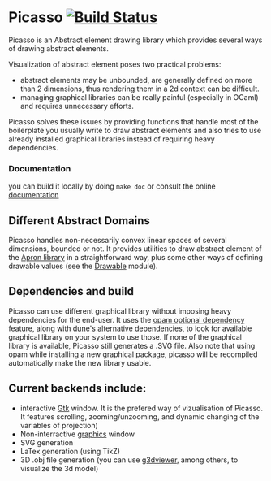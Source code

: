 # Picasso [![Build Status](https://travis-ci.org/ghilesZ/picasso.svg?branch=master)](https://travis-ci.org/ghilesZ/picasso)

Picasso is an Abstract element drawing library which provides several
ways of drawing abstract elements.

Visualization of abstract element poses two practical problems:
- abstract elements may be unbounded, are generally defined on more than 2 dimensions, thus rendering them in a 2d context can be difficult.
- managing graphical libraries can be really painful (especially in OCaml) and requires unnecessary efforts.

Picasso solves these issues by providing functions that handle most of
the boilerplate you usually write to draw abstract elements and also
tries to use already installed graphical libraries instead of
requiring heavy dependencies.

### Documentation
you can build it locally by doing ``make doc`` or consult the online [documentation](https://ghilesz.github.io/picasso/picasso/index.html)

## Different Abstract Domains
Picasso handles non-necessarily convex linear spaces of several
dimensions, bounded or not. It provides utilities to draw abstract
element of the [Apron library](https://github.com/antoinemine/apron)
in a straightforward way, plus some other ways of defining drawable
values (see the
[Drawable](https://ghilesz.github.io/picasso/picasso/Picasso/Drawable/index.html)
module).

## Dependencies and build
Picasso can use different graphical library without imposing heavy
dependencies for the end-user. It uses the [opam optional dependency](https://opam.ocaml.org/doc/1.1/Advanced_Usage.html#Installing-packages)
feature, along with [dune's alternative dependencies](https://dune.readthedocs.io/en/stable/concepts.html?highlight=select#alternative-deps), to look for available
graphical library on your system to use those. If none of the graphical library is available, Picasso still generates a .SVG file. Also note that using
opam while installing a new graphical package, picasso will be
recompiled automatically make the new library usable.

## Current backends include:
- interactive [Gtk](http://lablgtk.forge.ocamlcore.org/) window. It is the prefered way of vizualisation of Picasso. It features scrolling, zooming/unzooming, and dynamic changing of the variables of projection)
- Non-interractive [graphics](https://github.com/ocaml/graphics) window
- SVG generation
- LaTex generation (using TikZ)
- 3D .obj file generation (you can use [g3dviewer](http://automagically.de/g3dviewer/), among others, to visualize the 3d model)
